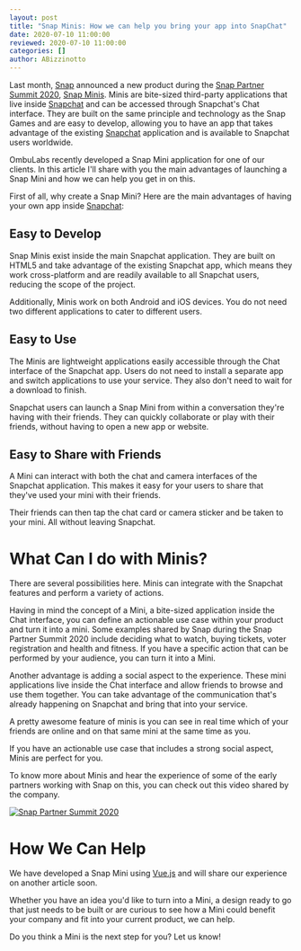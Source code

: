 ```yaml
---
layout: post
title: "Snap Minis: How we can help you bring your app into SnapChat"
date: 2020-07-10 11:00:00
reviewed: 2020-07-10 11:00:00
categories: []
author: ABizzinotto
---
```


Last month, [Snap](https://www.snap.com) announced a new product during the [Snap Partner Summit 2020](https://www.youtube.com/watch?v=BfvubHha69k), [Snap Minis](https://minis.snapchat.com/). Minis are bite-sized third-party applications that live inside [Snapchat](https://www.snapchat.com/) and can be accessed through Snapchat's Chat interface. They are built on the same principle and technology as the Snap Games and are easy to develop, allowing you to have an app that takes advantage of the existing [Snapchat](https://www.snapchat.com/) application and is available to Snapchat users worldwide.

OmbuLabs recently developed a Snap Mini application for one of our clients. In this article I'll share with you the main advantages of launching a Snap Mini and how we can help you get in on this.

<!--more-->

First of all, why create a Snap Mini? Here are the main advantages of having your own app inside [Snapchat](https://www.snapchat.com/):

## Easy to Develop
Snap Minis exist inside the main Snapchat application. They are built on HTML5 and take advantage of the existing Snapchat app, which means they work cross-platform and are readily available to all Snapchat users, reducing the scope of the project.

Additionally, Minis work on both Android and iOS devices. You do not need two different applications to cater to different users.

## Easy to Use
The Minis are lightweight applications easily accessible through the Chat interface of the Snapchat app. Users do not need to install a separate app and switch applications to use your service. They also don't need to wait for a download to finish.

Snapchat users can launch a Snap Mini from within a conversation they're having with their friends. They can quickly collaborate or play with their friends, without having to open a new app or website.

## Easy to Share with Friends
A Mini can interact with both the chat and camera interfaces of the Snapchat application. This makes it easy for your users to share that they've used your mini with their friends.

Their friends can then tap the chat card or camera sticker and be taken to your mini. All without leaving Snapchat.

# What Can I do with Minis?

There are several possibilities here. Minis can integrate with the Snapchat features and perform a variety of actions.

Having in mind the concept of a Mini, a bite-sized application inside the Chat interface, you can define an actionable use case within your product and turn it into a mini. Some examples shared by Snap during the Snap Partner Summit 2020 include deciding what to watch, buying tickets, voter registration and health and fitness. If you have a specific action that can be performed by your audience, you can turn it into a Mini.

Another advantage is adding a social aspect to the experience. These mini applications live inside the Chat interface and allow friends to browse and use them together. You can take advantage of the communication that's already happening on Snapchat and bring that into your service.

A pretty awesome feature of minis is you can see in real time which of your friends are online and on that same mini at the same time as you.

If you have an actionable use case that includes a strong social aspect, Minis are perfect for you.

To know more about Minis and hear the experience of some of the early partners working with Snap on this, you can check out this video shared by the company.

[![Snap Partner Summit 2020](http://img.youtube.com/vi/ZoKlrgyKH0Y/0.jpg)](https://www.youtube.com/watch?v=ZoKlrgyKH0Y "Snap Partner Summit 2020")

# How We Can Help

We have developed a Snap Mini using [Vue.js](https://vuejs.org) and will share our experience on another article soon.

Whether you have an idea you'd like to turn into a Mini, a design ready to go that just needs to be built or are curious to see how a Mini could benefit your company and fit into your current product, we can help.

Do you think a Mini is the next step for you? Let us know!
